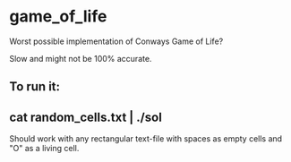# game_of_life
Worst possible implementation of Conways Game of Life?

Slow and might not be 100% accurate.

To run it:
---
cat random_cells.txt | ./sol
---

Should work with any rectangular text-file with spaces as empty cells and "O" as a living cell.
